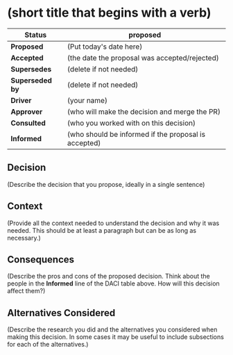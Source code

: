 # (short title that begins with a verb)

<!-- E.g.: "Use Postgres as a write model database" -->

| Status            | proposed <!--becomes accepted, rejected or superseded later--> |
| ----------------- | -------------------------------------------------------------- |
| **Proposed**      | (Put today's date here)                                        |
| **Accepted**      | (the date the proposal was accepted/rejected)                  |
| **Supersedes**    | (delete if not needed)                                         |
| **Superseded by** | (delete if not needed)                                         |
| **Driver**        | (your name)                                                    |
| **Approver**      | (who will make the decision and merge the PR)                  |
| **Consulted**     | (who you worked with on this decision)                         |
| **Informed**      | (who should be informed if the proposal is accepted)           |

## Decision

(Describe the decision that you propose, ideally in a single sentence)

## Context

(Provide all the context needed to understand the decision and why it
was needed. This should be at least a paragraph but can be as long as
necessary.)

## Consequences

(Describe the pros and cons of the proposed decision. Think about the
people in the **Informed** line of the DACI table above. How will this
decision affect them?)

## Alternatives Considered

(Describe the research you did and the alternatives you considered
when making this decision. In some cases it may be useful to include
subsections for each of the alternatives.)
